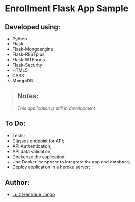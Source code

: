 # Enrollment Flask App Sample

## Developed using:
- Python
- Flask
- Flask-Mongoengine
- Flask-RESTplus
- Flask-WTForms
- Flask-Security
- HTML5
- CSS3
- MongoDB


>## Notes:
>*This application is still in development*

## To Do:
- Tests;
- Classes endpoint for API;
- API Authentication;
- API data validation;
- Dockerize the application;
- Use Docker-composer to integrate the app and database;
- Deploy application in a heroku server;

## Author:

- [Luiz Henrique Longo](https://www.linkedin.com/in/luizhenriquelongo/)

